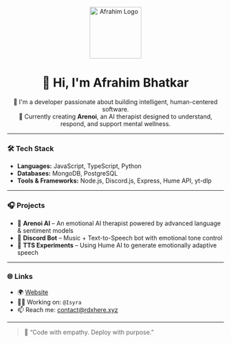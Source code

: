 <p align="center">
  <img src="https://cdn.sovira.xyz/cdn/afrahim.png" width="120" alt="Afrahim Logo"/>
</p>

<h1 align="center">👋 Hi, I'm Afrahim Bhatkar</h1>

<p align="center">
  🚀 I'm a developer passionate about building intelligent, human-centered software. <br>
  🧠 Currently creating <strong>Arenoi</strong>, an AI therapist designed to understand, respond, and support mental wellness.
</p>

---

### 🛠️ Tech Stack
- **Languages:** JavaScript, TypeScript, Python  
- **Databases:** MongoDB, PostgreSQL  
- **Tools & Frameworks:** Node.js, Discord.js, Express, Hume API, yt-dlp  

---

### 🎧 Projects
- 🤖 **Arenoi AI** – An emotional AI therapist powered by advanced language & sentiment models  
- 🎵 **Discord Bot** – Music + Text-to-Speech bot with emotional tone control  
- 🧠 **TTS Experiments** – Using Hume AI to generate emotionally adaptive speech

---

### 🌐 Links
- 🌍 [Website](https://rdxhere.xyz)
- 🧑‍💼 Working on: `@Isyra`
- 📫 Reach me: [contact@rdxhere.xyz](mailto:contact@rdxhere.xyz)

---

> 🧠 “Code with empathy. Deploy with purpose.”
